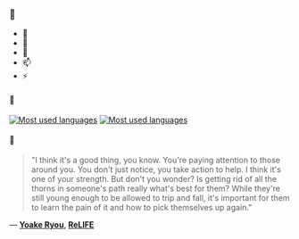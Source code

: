 ### 👋

- 🔭
- 🌱
- 💬
- 📫
- ⚡

#### 🧏

[![Most used languages](https://github-readme-stats-aynah.vercel.app/api/top-langs/?username=aynh&theme=solarized-dark&langs_count=6&layout=compact&hide_title=true)](https://github.com/anuraghazra/github-readme-stats#gh-dark-mode-only)
[![Most used languages](https://github-readme-stats-aynah.vercel.app/api/top-langs/?username=aynh&theme=solarized-light&langs_count=6&layout=compact&hide_title=true)](https://github.com/anuraghazra/github-readme-stats#gh-light-mode-only)

#### 💬

> "I think it's a good thing, you know. You're paying attention to those around you. You don't just notice, you take action to help. I think it's one of your strength. But don't you wonder? Is getting rid of all the thorns in someone's path really what's best for them? While they're still young enough to be allowed to trip and fall, it's important for them to learn the pain of it and how to pick themselves up again."

&mdash; [**Yoake Ryou**](https://myanimelist.net/character.php?q=Yoake%20Ryou&cat=character), [**ReLIFE**](https://myanimelist.net/search/all?q=ReLIFE&cat=all)

